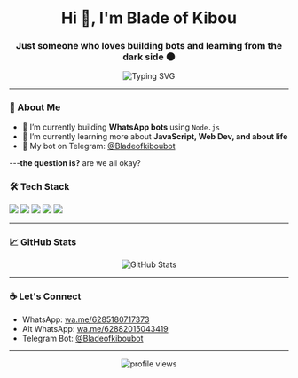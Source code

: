 <h1 align="center">Hi 👋, I'm Blade of Kibou</h1>
<h3 align="center">Just someone who loves building bots and learning from the dark side 🌑</h3>

<p align="center">
  <img src="https://readme-typing-svg.herokuapp.com?font=Fira+Code&size=22&pause=1000&center=true&vCenter=true&width=435&lines=Welcome+to+my+GitHub!;Bot+Developer+%7C+Node.js+Lover;HTML+%2B+CSS+Explorer+%F0%9F%92%BB" alt="Typing SVG" />
</p>

---

### 🧠 About Me

- 🔭 I’m currently building **WhatsApp bots** using `Node.js`  
- 🌱 I’m currently learning more about **JavaScript, Web Dev, and about life**  
- 🤖  My bot on Telegram: [@Bladeofkiboubot](https://t.me/Bladeofkiboubot)

---**the question is?** are we all okay? 

### 🛠️ Tech Stack

<p>
  <img src="https://img.shields.io/badge/Node.js-339933?style=for-the-badge&logo=nodedotjs&logoColor=white"/>
  <img src="https://img.shields.io/badge/HTML5-E34F26?style=for-the-badge&logo=html5&logoColor=white"/>
  <img src="https://img.shields.io/badge/CSS3-1572B6?style=for-the-badge&logo=css3&logoColor=white"/>
  <img src="https://img.shields.io/badge/GitHub-100000?style=for-the-badge&logo=github&logoColor=white"/>
  <img src="https://img.shields.io/badge/Termux-000000?style=for-the-badge&logo=linux&logoColor=white"/>
</p>

---

### 📈 GitHub Stats

<p align="center">
  <img src="https://github-readme-stats.vercel.app/api?username=bladeofkibou2009&show_icons=true&theme=tokyonight" alt="GitHub Stats" />
</p>

---

### ☕ Let's Connect

- WhatsApp: [wa.me/6285180717373](https://wa.me/6285180717373)  
- Alt WhatsApp: [wa.me/62882015043419](https://wa.me/62882015043419)  
- Telegram Bot: [@Bladeofkiboubot](https://t.me/Bladeofkiboubot)

---

<p align="center">
  <img src="https://komarev.com/ghpvc/?username=bladeofkibou2009&label=Profile+Views&color=0e75b6&style=flat" alt="profile views" />
</p>
